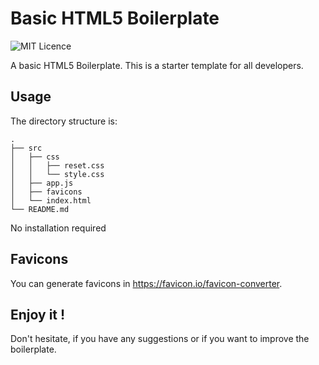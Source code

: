 # Basic HTML5 Boilerplate

![MIT Licence](https://shields.io/badge/license-MIT-blue)

A basic HTML5 Boilerplate. This is a starter template for all developers.

## Usage

The directory structure is:

```
.
├── src
│   ├── css
│   │   ├── reset.css
│   │   └── style.css
│   ├── app.js
│   ├── favicons
│   └── index.html
└── README.md
```

No installation required

## Favicons

You can generate favicons in https://favicon.io/favicon-converter.

## Enjoy it !

Don't hesitate, if you have any suggestions or if you want to improve the boilerplate.

